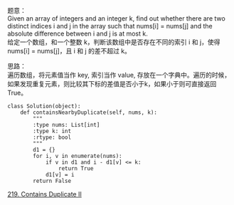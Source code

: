 题意：  
Given an array of integers and an integer k, find out whether there are two distinct indices i and j in the array such that nums[i] = nums[j] and the absolute difference between i and j is at most k.  
给定一个数组，和一个整数 k，判断该数组中是否存在不同的索引 i 和 j，使得 nums[i] = nums[j]，且 i 和 j 的差不超过 k。

思路：  
遍历数组，将元素值当作 key, 索引当作 value, 存放在一个字典中。遍历的时候，如果发现重复元素，则比较其下标的差值是否小于k，如果小于则可直接返回True。
```
class Solution(object):
    def containsNearbyDuplicate(self, nums, k):
        """
        :type nums: List[int]
        :type k: int
        :rtype: bool
        """
        d1 = {}
        for i, v in enumerate(nums):
            if v in d1 and i - d1[v] <= k:
                return True
            d1[v] = i
        return False
```

[219. Contains Duplicate II](https://leetcode.com/problems/contains-duplicate-ii/description/)
